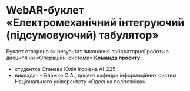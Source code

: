 # WebAR-буклет «Електромеханічний інтегруючий (підсумовуючий) табулятор»
Буклет створено як результат виконання лабораторної роботи з дисципліни «Операційні системи»
**Команда проєкту:**
+ студентка Станєва Юлія Ігорівна АІ-225
+ викладач – Блажко О.А., доцент кафедри інформаційних систем Національного
університету «Одеська політехніка»

